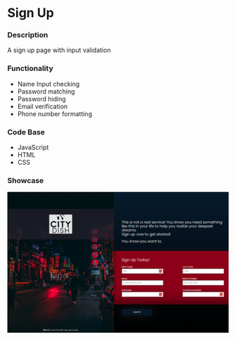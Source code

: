 # Sign Up

### Description
A sign up page with input validation

### Functionality
* Name Input checking
* Password matching
* Password hiding
* Email verification
* Phone number formatting

### Code Base
* JavaScript
* HTML
* CSS


### Showcase 
![](./images/Showcase/wide.png "wideshot")
